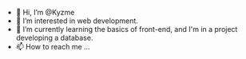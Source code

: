 - 👋 Hi, I’m @Kyzme
- 👀 I’m interested in web development.
- 🌱 I’m currently learning the basics of front-end, and I'm in a project developing a database.
- 📫 How to reach me ...

<!---
Kyzme/Kyzme is a ✨ special ✨ repository because its `README.md` (this file) appears on your GitHub profile.
You can click the Preview link to take a look at your changes.
--->
